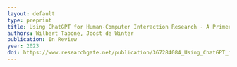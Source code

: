 ```yaml
---
layout: default
type: preprint 
title: Using ChatGPT for Human-Computer Interaction Research - A Primer
authors: Wilbert Tabone, Joost de Winter
publication: In Review
year: 2023
doi: https://www.researchgate.net/publication/367284084_Using_ChatGPT_for_Human-Computer_Interaction_Research_A_Primer
---
```

